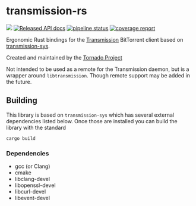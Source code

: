 # transmission-rs
[![](https://meritbadge.herokuapp.com/transmission)](https://crates.io/crates/transmission)
[![Released API docs](https://docs.rs/transmission/badge.svg)](https://docs.rs/transmission)
[![pipeline status](https://gitlab.com/tornado-torrent/transmission-rs/badges/master/pipeline.svg)](https://gitlab.com/tornado-torrent/transmission-rs/commits/master)
[![coverage report](https://gitlab.com/tornado-torrent/transmission-rs/badges/master/coverage.svg)](https://gitlab.com/tornado-torrent/transmission-rs/commits/master)

Ergonomic Rust bindings for the [Transmission](https://transmissionbt.com/) BitTorrent client
based on [transmission-sys](https://gitlab.com/tornado-torrent/transmission-sys).

Created and maintained by the [Tornado Project](https://gitlab.com/tornado-torrent/)

Not intended to be used as a remote for the Transmission
daemon, but is a wrapper around `libtransmission`. Though remote support
may be added in the future.

## Building
This library is based on `transmission-sys` which has several external dependencies listed
below. Once those are installed you can build the library with the standard

```
cargo build
```

### Dependencies
- gcc (or Clang)
- cmake
- libclang-devel
- libopenssl-devel
- libcurl-devel
- libevent-devel